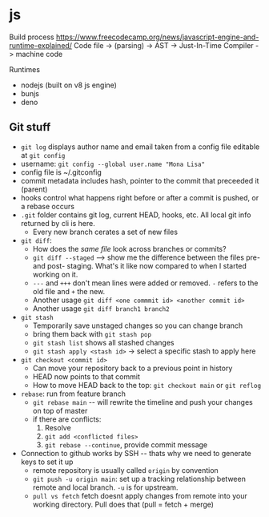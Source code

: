 # js

Build process
https://www.freecodecamp.org/news/javascript-engine-and-runtime-explained/
Code file -> (parsing) -> AST -> Just-In-Time Compiler -> machine code

Runtimes

- nodejs (built on v8 js engine)
- bunjs
- deno

## Git stuff

- `git log` displays author name and email taken from a config file editable at `git config`
- username: `git config --global user.name "Mona Lisa"`
- config file is ~/.gitconfig
- commit metadata includes hash, pointer to the commit that preceeded it (parent)
- hooks control what happens right before or after a commit is pushed, or a rebase occurs
- `.git` folder contains git log, current HEAD, hooks, etc. All local git info returned by cli is here.
  - Every new branch cerates a set of new files
- `git diff`:
  - How does the _same file_ look across branches or commits?
  - `git diff --staged` --> show me the difference between the files pre- and post- staging. What's it like now compared to when I started working on it.
  - `---` and `+++` don't mean lines were added or removed. `-` refers to the old file and `+` the new.
  - Another usage `git diff <one commmit id> <another commit id>`
  - Another usage `git diff branch1 branch2`
- `git stash`
  - Temporarily save unstaged changes so you can change branch
  - bring them back with `git stash pop`
  - `git stash list` shows all stashed changes
  - `git stash apply <stash id>` -> select a specific stash to apply here
- `git checkout <commit id>`
  - Can move your repository back to a previous point in history
  - HEAD now points to that commit
  - How to move HEAD back to the top: `git checkout main` or `git reflog`
- `rebase`: run from feature branch
  - `git rebase main` -- will rewrite the timeline and push your changes on top of master
  - if there are conflicts:
    1. Resolve
    2. `git add <conflicted files>`
    3. `git rebase --continue`, provide commit message
- Connection to github works by SSH -- thats why we need to generate keys to set it up
  - remote repository is usually called `origin` by convention
  - `git push -u origin main`: set up a tracking relationship between remote and local branch. `-u` is for upstream.
  - `pull vs fetch` fetch doesnt apply changes from remote into your working directory. Pull does that (pull = fetch + merge)
